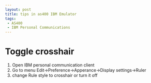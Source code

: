 ```yaml
---
layout: post
title: tips in as400 IBM Emulator
tags:
 - AS400
 - IBM Personal Communications
---
```


# Toggle crosshair

1. Open IBM personal communication client
2. Go to menu Edit->Preference->Apperance->Display settings->Ruler
3. change Rule style to crosshair or turn it off
